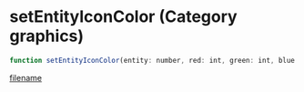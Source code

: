 # setEntityIconColor (Category graphics)

```js
function setEntityIconColor(entity: number, red: int, green: int, blue: int, alpha: int): void
```

[filename](setEntityIconColor_m.md ':include')